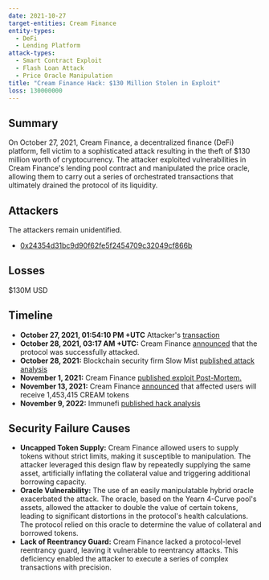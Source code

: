 ```yaml
---
date: 2021-10-27
target-entities: Cream Finance
entity-types:
  - DeFi
  - Lending Platform
attack-types:
  - Smart Contract Exploit
  - Flash Loan Attack
  - Price Oracle Manipulation
title: "Cream Finance Hack: $130 Million Stolen in Exploit"
loss: 130000000
---
```


## Summary

On October 27, 2021, Cream Finance, a decentralized finance (DeFi) platform, fell victim to a sophisticated attack resulting in the theft of $130 million worth of cryptocurrency. The attacker exploited vulnerabilities in Cream Finance's lending pool contract and manipulated the price oracle, allowing them to carry out a series of orchestrated transactions that ultimately drained the protocol of its liquidity.

## Attackers

The attackers remain unidentified.

- [0x24354d31bc9d90f62fe5f2454709c32049cf866b](https://etherscan.io/address/0x24354d31bc9d90f62fe5f2454709c32049cf866b)

## Losses

$130M USD

## Timeline

- **October 27, 2021, 01:54:10 PM +UTC** Attacker's [transaction](https://etherscan.io/tx/0x0fe2542079644e107cbf13690eb9c2c65963ccb79089ff96bfaf8dced2331c92)
- **October 28, 2021, 03:17 AM +UTC:** Cream Finance [announced](https://twitter.com/CreamdotFinance/status/1453455806075006976) that the protocol was successfully attacked.
- **October 28, 2021:** Blockchain security firm Slow Mist [published attack analysis](https://medium.com/@slowmist/cream-hacked-analysis-us-130-million-hacked-95c9410320ca)
- **November 1, 2021:** Cream Finance [published exploit Post-Mortem.](https://medium.com/cream-finance/c-r-e-a-m-finance-post-mortem-amp-exploit-6ceb20a630c5)
- **November 13, 2021:** Cream Finance [announced](https://creamdotfinance.medium.com/moving-forward-post-exploit-next-steps-for-c-r-e-a-m-finance-1ad05e2066d5) that affected users will receive 1,453,415 CREAM tokens
- **November 9, 2022:** Immunefi [published hack analysis](https://medium.com/immunefi/hack-analysis-cream-finance-oct-2021-fc222d913fc5)

## Security Failure Causes
- **Uncapped Token Supply:** Cream Finance allowed users to supply tokens without strict limits, making it susceptible to manipulation. The attacker leveraged this design flaw by repeatedly supplying the same asset, artificially inflating the collateral value and triggering additional borrowing capacity.
- **Oracle Vulnerability:** The use of an easily manipulatable hybrid oracle exacerbated the attack. The oracle, based on the Yearn 4-Curve pool's assets, allowed the attacker to double the value of certain tokens, leading to significant distortions in the protocol's health calculations. The protocol relied on this oracle to determine the value of collateral and borrowed tokens.
- **Lack of Reentrancy Guard:** Cream Finance lacked a protocol-level reentrancy guard, leaving it vulnerable to reentrancy attacks. This deficiency enabled the attacker to execute a series of complex transactions with precision.
